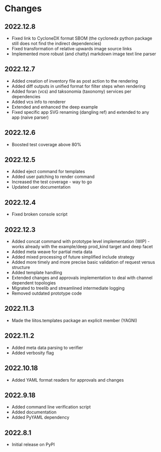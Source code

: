 # Changes

## 2022.12.8

* Fixed link to CycloneDX format SBOM (the cyclonedx python package still does not find the indirect dependencies)
* Fixed transformation of relative upwards image source links
* Implemented more robust (and chatty) markdown image text line parser

## 2022.12.7

* Added creation of inventory file as post action to the rendering
* Added diff outputs in unified format for filter steps when rendering
* Added foran (vcs) and taksonomia (taxonomy) services per dependencies
* Added vcs info to renderer
* Extended and enhanced the deep example
* Fixed specific app SVG renaming (dangling ref) and extended to any app (naive parser)

## 2022.12.6

* Boosted test coverage above 80%

## 2022.12.5

* Added eject command for templates
* Added user patching to render command
* Increased the test coverage - way to go
* Updated user documentation

## 2022.12.4

* Fixed broken console script

## 2022.12.3

* Added concat command with prototype level implementation (WIP) - works already with the example/deep prod_kind target and deep facet
* Added meta weave for partial meta data
* Added mixed processing of future simplified include strategy
* Added more timely and more precise basic validation of request versus structure
* Added template handling
* Extended changes and approvals implementation to deal with channel dependent topologies
* Migrated to treelib and streamlined intermediate logging
* Removed outdated prototype code

## 2022.11.3

* Made the liitos.templates package an explicit member (YAGNI)

## 2022.11.2

* Added meta data parsing to verifier
* Added verbosity flag

## 2022.10.18

* Added YAML format readers for approvals and changes

## 2022.9.18

* Added command line verification script
* Added documentation
* Added PyYAML dependency

## 2022.8.1

* Initial release on PyPI
